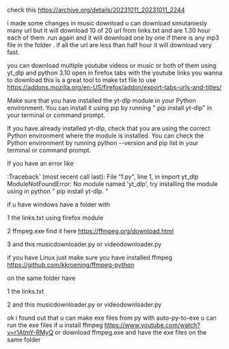 check this https://archive.org/details/20231011_20231011_2244 

i made some changes in music download u can download simutaniesly many url but it will download 10 of 20 url from links.txt and are 1.30 hour each of them .run again and it will download one by one if there is any mp3 file in the folder .
if all the url are less than half hour it will download very fast.  

you can download multiple youtube videos or music or both of them using yt_dlp and python 3.10
open in firefox tabs with the youtube links you wanna to download
this is a great tool to make txt file to use  https://addons.mozilla.org/en-US/firefox/addon/export-tabs-urls-and-titles/

Make sure that you have installed the yt-dlp module in your Python environment. You can install it using pip by running      " pip install yt-dlp" in your terminal or command prompt.

If you have already installed yt-dlp, check that you are using the correct Python environment where the module is installed. You can check the Python environment by running python --version and pip list in your terminal or command prompt.

If you have  an error like 

:Traceback` (most recent call last):   File "f.py", line 1, in <module>     import yt_dlp ModuleNotFoundError: No module named 'yt_dlp', try installing the module using in python " pip install yt-dlp. "


if u have windows have a folder with 

1 the links.txt using firefox module

2 ffmpeg.exe find it here https://ffmpeg.org/download.html

3 and this musicdownloader.py or videodownloader.py 

if you have Linux just make sure you have installed ffmpeg https://github.com/kkroening/ffmpeg-python

on the same folder have

1 the links.txt

2 and this musicdownloader.py or videodownloader.py 

ok i found out that u can make exe files from py with auto-py-to-exe u can run the exe files if u install ffmpeg https://www.youtube.com/watch?v=r1AtmY-RMyQ
or download ffmpeg.exe and have the exe files on the same folder

